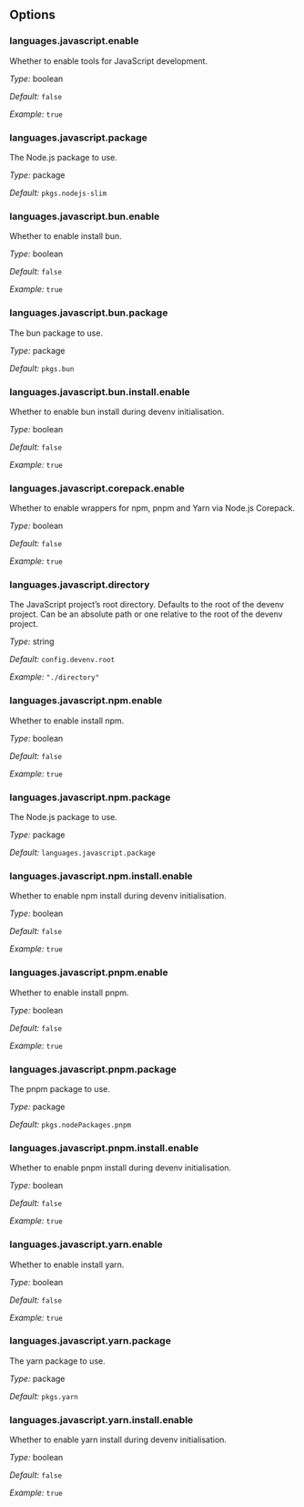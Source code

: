 [comment]: # (Do not edit this file as it is autogenerated. Go to docs/individual-docs if you want to make edits.)


[comment]: # (Please add your documentation on top of this line)

## Options

### languages\.javascript\.enable



Whether to enable tools for JavaScript development\.



*Type:*
boolean



*Default:*
` false `



*Example:*
` true `



### languages\.javascript\.package



The Node\.js package to use\.



*Type:*
package



*Default:*
` pkgs.nodejs-slim `



### languages\.javascript\.bun\.enable

Whether to enable install bun\.



*Type:*
boolean



*Default:*
` false `



*Example:*
` true `



### languages\.javascript\.bun\.package



The bun package to use\.



*Type:*
package



*Default:*
` pkgs.bun `



### languages\.javascript\.bun\.install\.enable



Whether to enable bun install during devenv initialisation\.



*Type:*
boolean



*Default:*
` false `



*Example:*
` true `



### languages\.javascript\.corepack\.enable



Whether to enable wrappers for npm, pnpm and Yarn via Node\.js Corepack\.



*Type:*
boolean



*Default:*
` false `



*Example:*
` true `



### languages\.javascript\.directory



The JavaScript project’s root directory\. Defaults to the root of the devenv project\.
Can be an absolute path or one relative to the root of the devenv project\.



*Type:*
string



*Default:*
` config.devenv.root `



*Example:*
` "./directory" `



### languages\.javascript\.npm\.enable



Whether to enable install npm\.



*Type:*
boolean



*Default:*
` false `



*Example:*
` true `



### languages\.javascript\.npm\.package



The Node\.js package to use\.



*Type:*
package



*Default:*
` languages.javascript.package `



### languages\.javascript\.npm\.install\.enable



Whether to enable npm install during devenv initialisation\.



*Type:*
boolean



*Default:*
` false `



*Example:*
` true `



### languages\.javascript\.pnpm\.enable



Whether to enable install pnpm\.



*Type:*
boolean



*Default:*
` false `



*Example:*
` true `



### languages\.javascript\.pnpm\.package



The pnpm package to use\.



*Type:*
package



*Default:*
` pkgs.nodePackages.pnpm `



### languages\.javascript\.pnpm\.install\.enable



Whether to enable pnpm install during devenv initialisation\.



*Type:*
boolean



*Default:*
` false `



*Example:*
` true `



### languages\.javascript\.yarn\.enable



Whether to enable install yarn\.



*Type:*
boolean



*Default:*
` false `



*Example:*
` true `



### languages\.javascript\.yarn\.package



The yarn package to use\.



*Type:*
package



*Default:*
` pkgs.yarn `



### languages\.javascript\.yarn\.install\.enable



Whether to enable yarn install during devenv initialisation\.



*Type:*
boolean



*Default:*
` false `



*Example:*
` true `
